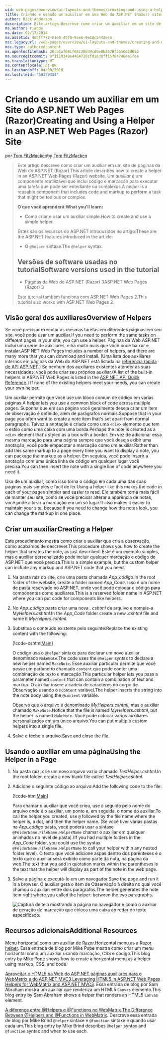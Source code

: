 ```yaml
---
uid: web-pages/overview/ui-layouts-and-themes/creating-and-using-a-helper-in-an-aspnet-web-pages-site
title: Criando e usando um auxiliar em uma Web do ASP.NET (Razor) sites de páginas | Microsoft Docs
author: Rick-Anderson
description: Este artigo descreve como criar um auxiliar em um site de páginas da Web do ASP.NET (Razor). Um auxiliar é um componente reutilizável que inclui código e marcação para perf...
ms.author: riande
ms.date: 02/17/2014
ms.assetid: 46bff772-01e0-40f0-9ae6-9e18c5442ee6
msc.legacyurl: /web-pages/overview/ui-layouts-and-themes/creating-and-using-a-helper-in-an-aspnet-web-pages-site
msc.type: authoredcontent
ms.openlocfilehash: 28cb3af081f68c20dd9cd9e0b2578f5656d2d652
ms.sourcegitcommit: 0f1119340e4464720cfd16d0ff15764746ea1fea
ms.translationtype: MT
ms.contentlocale: pt-BR
ms.lasthandoff: 04/09/2019
ms.locfileid: "59389434"
---
```

# <a name="creating-and-using-a-helper-in-an-aspnet-web-pages-razor-site"></a><span data-ttu-id="9c1d0-104">Criando e usando um auxiliar em um Site do ASP.NET Web Pages (Razor)</span><span class="sxs-lookup"><span data-stu-id="9c1d0-104">Creating and Using a Helper in an ASP.NET Web Pages (Razor) Site</span></span>

<span data-ttu-id="9c1d0-105">por [Tom FitzMacken](https://github.com/tfitzmac)</span><span class="sxs-lookup"><span data-stu-id="9c1d0-105">by [Tom FitzMacken](https://github.com/tfitzmac)</span></span>

> <span data-ttu-id="9c1d0-106">Este artigo descreve como criar um auxiliar em um site de páginas da Web do ASP.NET (Razor).</span><span class="sxs-lookup"><span data-stu-id="9c1d0-106">This article describes how to create a helper in an ASP.NET Web Pages (Razor) website.</span></span> <span data-ttu-id="9c1d0-107">Um *auxiliar* é um componente reutilizável que inclui código e marcação para executar uma tarefa que pode ser entediante ou complexos.</span><span class="sxs-lookup"><span data-stu-id="9c1d0-107">A *helper* is a reusable component that includes code and markup to perform a task that might be tedious or complex.</span></span>
> 
> **<span data-ttu-id="9c1d0-108">O que você aprenderá:</span><span class="sxs-lookup"><span data-stu-id="9c1d0-108">What you'll learn:</span></span>** 
> 
> - <span data-ttu-id="9c1d0-109">Como criar e usar um auxiliar simple.</span><span class="sxs-lookup"><span data-stu-id="9c1d0-109">How to create and use a simple helper.</span></span>
> 
> <span data-ttu-id="9c1d0-110">Estes são os recursos do ASP.NET introduzidos no artigo:</span><span class="sxs-lookup"><span data-stu-id="9c1d0-110">These are the ASP.NET features introduced in the article:</span></span>
> 
> - <span data-ttu-id="9c1d0-111">O `@helper` sintaxe.</span><span class="sxs-lookup"><span data-stu-id="9c1d0-111">The `@helper` syntax.</span></span>
>   
> 
> ## <a name="software-versions-used-in-the-tutorial"></a><span data-ttu-id="9c1d0-112">Versões de software usadas no tutorial</span><span class="sxs-lookup"><span data-stu-id="9c1d0-112">Software versions used in the tutorial</span></span>
> 
> 
> - <span data-ttu-id="9c1d0-113">Páginas da Web do ASP.NET (Razor) 3</span><span class="sxs-lookup"><span data-stu-id="9c1d0-113">ASP.NET Web Pages (Razor) 3</span></span>
>   
> 
> <span data-ttu-id="9c1d0-114">Este tutorial também funciona com ASP.NET Web Pages 2.</span><span class="sxs-lookup"><span data-stu-id="9c1d0-114">This tutorial also works with ASP.NET Web Pages 2.</span></span>


## <a name="overview-of-helpers"></a><span data-ttu-id="9c1d0-115">Visão geral dos auxiliares</span><span class="sxs-lookup"><span data-stu-id="9c1d0-115">Overview of Helpers</span></span>

<span data-ttu-id="9c1d0-116">Se você precisar executar as mesmas tarefas em diferentes páginas em seu site, você pode usar um auxiliar.</span><span class="sxs-lookup"><span data-stu-id="9c1d0-116">If you need to perform the same tasks on different pages in your site, you can use a helper.</span></span> <span data-ttu-id="9c1d0-117">Páginas da Web ASP.NET inclui uma série de auxiliares, e há muito mais que você pode baixar e instalar.</span><span class="sxs-lookup"><span data-stu-id="9c1d0-117">ASP.NET Web Pages includes a number of helpers, and there are many more that you can download and install.</span></span> <span data-ttu-id="9c1d0-118">(Uma lista dos auxiliares internos em páginas da Web do ASP.NET está listada na [referência rápida de API ASP.NET](https://go.microsoft.com/fwlink/?LinkId=202907).) Se nenhum dos auxiliares existentes atender às suas necessidades, você pode criar seu próprios auxiliar.</span><span class="sxs-lookup"><span data-stu-id="9c1d0-118">(A list of the built-in helpers in ASP.NET Web Pages is listed in the [ASP.NET API Quick Reference](https://go.microsoft.com/fwlink/?LinkId=202907).) If none of the existing helpers meet your needs, you can create your own helper.</span></span>

<span data-ttu-id="9c1d0-119">Um auxiliar permite que você use um bloco comum de código em várias páginas.</span><span class="sxs-lookup"><span data-stu-id="9c1d0-119">A helper lets you use a common block of code across multiple pages.</span></span> <span data-ttu-id="9c1d0-120">Suponha que em sua página você geralmente deseja criar um item de observação é definido, além de parágrafos normais.</span><span class="sxs-lookup"><span data-stu-id="9c1d0-120">Suppose that in your page you often want to create a note item that's set apart from normal paragraphs.</span></span> <span data-ttu-id="9c1d0-121">Talvez a anotação é criada como uma `<div>` elemento que tem o estilo como uma caixa com uma borda.</span><span class="sxs-lookup"><span data-stu-id="9c1d0-121">Perhaps the note is created as a `<div>` element that's styled as a box with a border.</span></span> <span data-ttu-id="9c1d0-122">Em vez de adicionar essa mesma marcação para uma página sempre que você deseja exibir uma anotação, você pode empacotar a marcação como um auxiliar.</span><span class="sxs-lookup"><span data-stu-id="9c1d0-122">Rather than add this same markup to a page every time you want to display a note, you can package the markup as a helper.</span></span> <span data-ttu-id="9c1d0-123">Em seguida, você pode inserir a anotação com uma única linha de código em qualquer lugar você precisa.</span><span class="sxs-lookup"><span data-stu-id="9c1d0-123">You can then insert the note with a single line of code anywhere you need it.</span></span>

<span data-ttu-id="9c1d0-124">Uso de um auxiliar, como isso torna o código em cada uma das suas páginas mais simples e fácil de ler.</span><span class="sxs-lookup"><span data-stu-id="9c1d0-124">Using a helper like this makes the code in each of your pages simpler and easier to read.</span></span> <span data-ttu-id="9c1d0-125">Ele também torna mais fácil de manter seu site, como se você precisar alterar a aparência de notas, você pode alterar a marcação em um só lugar.</span><span class="sxs-lookup"><span data-stu-id="9c1d0-125">It also makes it easier to maintain your site, because if you need to change how the notes look, you can change the markup in one place.</span></span>

## <a name="creating-a-helper"></a><span data-ttu-id="9c1d0-126">Criar um auxiliar</span><span class="sxs-lookup"><span data-stu-id="9c1d0-126">Creating a Helper</span></span>

<span data-ttu-id="9c1d0-127">Este procedimento mostra como criar o auxiliar que cria a observação, como acabamos de descrever.</span><span class="sxs-lookup"><span data-stu-id="9c1d0-127">This procedure shows you how to create the helper that creates the note, as just described.</span></span> <span data-ttu-id="9c1d0-128">Este é um exemplo simples, mas o auxiliar personalizado pode incluir qualquer marcação e código do ASP.NET que você precisa.</span><span class="sxs-lookup"><span data-stu-id="9c1d0-128">This is a simple example, but the custom helper can include any markup and ASP.NET code that you need.</span></span>

1. <span data-ttu-id="9c1d0-129">Na pasta raiz do site, crie uma pasta chamada *App\_código*.</span><span class="sxs-lookup"><span data-stu-id="9c1d0-129">In the root folder of the website, create a folder named *App\_Code*.</span></span> <span data-ttu-id="9c1d0-130">Isso é um nome de pasta reservado no ASP.NET, onde você pode colocar o código para componentes como auxiliares.</span><span class="sxs-lookup"><span data-stu-id="9c1d0-130">This is a reserved folder name in ASP.NET where you can put code for components like helpers.</span></span>
2. <span data-ttu-id="9c1d0-131">No *App\_código* pasta criar uma nova *. cshtml* de arquivo e nomeie-a *MyHelpers.cshtml*.</span><span class="sxs-lookup"><span data-stu-id="9c1d0-131">In the *App\_Code* folder create a new *.cshtml* file and name it *MyHelpers.cshtml*.</span></span>
3. <span data-ttu-id="9c1d0-132">Substitua o conteúdo existente pelo seguinte:</span><span class="sxs-lookup"><span data-stu-id="9c1d0-132">Replace the existing content with the following:</span></span>

    [!code-cshtml[Main](creating-and-using-a-helper-in-an-aspnet-web-pages-site/samples/sample1.cshtml)]

    <span data-ttu-id="9c1d0-133">O código usa o `@helper` sintaxe para declarar um novo auxiliar denominado `MakeNote`.</span><span class="sxs-lookup"><span data-stu-id="9c1d0-133">The code uses the `@helper` syntax to declare a new helper named `MakeNote`.</span></span> <span data-ttu-id="9c1d0-134">Esse auxiliar particular permite que você passe um parâmetro chamado `content` que pode conter uma combinação de texto e marcação.</span><span class="sxs-lookup"><span data-stu-id="9c1d0-134">This particular helper lets you pass a parameter named `content` that can contain a combination of text and markup.</span></span> <span data-ttu-id="9c1d0-135">O auxiliar insere a cadeia de caracteres no corpo de Observação usando o `@content` variável.</span><span class="sxs-lookup"><span data-stu-id="9c1d0-135">The helper inserts the string into the note body using the `@content` variable.</span></span>

    <span data-ttu-id="9c1d0-136">Observe que o arquivo é denominado *MyHelpers.cshtml*, mas o auxiliar chamado `MakeNote`.</span><span class="sxs-lookup"><span data-stu-id="9c1d0-136">Notice that the file is named *MyHelpers.cshtml*, but the helper is named `MakeNote`.</span></span> <span data-ttu-id="9c1d0-137">Você pode colocar vários auxiliares personalizados em um único arquivo.</span><span class="sxs-lookup"><span data-stu-id="9c1d0-137">You can put multiple custom helpers into a single file.</span></span>
4. <span data-ttu-id="9c1d0-138">Salve e feche o arquivo.</span><span class="sxs-lookup"><span data-stu-id="9c1d0-138">Save and close the file.</span></span>

## <a name="using-the-helper-in-a-page"></a><span data-ttu-id="9c1d0-139">Usando o auxiliar em uma página</span><span class="sxs-lookup"><span data-stu-id="9c1d0-139">Using the Helper in a Page</span></span>

1. <span data-ttu-id="9c1d0-140">Na pasta raiz, crie um novo arquivo vazio chamado *TestHelper.cshtml*.</span><span class="sxs-lookup"><span data-stu-id="9c1d0-140">In the root folder, create a new blank file called *TestHelper.cshtml*.</span></span>
2. <span data-ttu-id="9c1d0-141">Adicione o seguinte código ao arquivo:</span><span class="sxs-lookup"><span data-stu-id="9c1d0-141">Add the following code to the file:</span></span>

    [!code-html[Main](creating-and-using-a-helper-in-an-aspnet-web-pages-site/samples/sample2.html)]

    <span data-ttu-id="9c1d0-142">Para chamar o auxiliar que você criou, use `@` seguido pelo nome do arquivo onde é o auxiliar, um ponto e, em seguida, o nome do auxiliar.</span><span class="sxs-lookup"><span data-stu-id="9c1d0-142">To call the helper you created, use `@` followed by the file name where the helper is, a dot, and then the helper name.</span></span> <span data-ttu-id="9c1d0-143">(Se você tiver várias pastas na *App\_código* pasta, você poderá usar a sintaxe `@FolderName.FileName.HelperName` chamar o auxiliar em qualquer aninhados no nível de pasta).</span><span class="sxs-lookup"><span data-stu-id="9c1d0-143">(If you had multiple folders in the *App\_Code* folder, you could use the syntax `@FolderName.FileName.HelperName` to call your helper within any nested folder level).</span></span> <span data-ttu-id="9c1d0-144">O texto que você adicione aspas dentro dos parênteses é o texto que o auxiliar será exibido como parte da nota, na página da web.</span><span class="sxs-lookup"><span data-stu-id="9c1d0-144">The text that you add in quotation marks within the parentheses is the text that the helper will display as part of the note in the web page.</span></span>
3. <span data-ttu-id="9c1d0-145">Salve a página e executá-lo em um navegador.</span><span class="sxs-lookup"><span data-stu-id="9c1d0-145">Save the page and run it in a browser.</span></span> <span data-ttu-id="9c1d0-146">O auxiliar gera o item de Observação à direita no qual você chamou o auxiliar: entre dois parágrafos.</span><span class="sxs-lookup"><span data-stu-id="9c1d0-146">The helper generates the note item right where you called the helper: between the two paragraphs.</span></span>

    ![Captura de tela mostrando a página no navegador e como o auxiliar de geração de marcação que coloca uma caixa ao redor do texto especificado.](creating-and-using-a-helper-in-an-aspnet-web-pages-site/_static/image1.jpg)

## <a name="additional-resources"></a><span data-ttu-id="9c1d0-148">Recursos adicionais</span><span class="sxs-lookup"><span data-stu-id="9c1d0-148">Additional Resources</span></span>


<span data-ttu-id="9c1d0-149">[Menu horizontal como um auxiliar de Razor](http://mikepope.com/blog/DisplayBlog.aspx?permalink=2341).</span><span class="sxs-lookup"><span data-stu-id="9c1d0-149">[Horizontal menu as a Razor helper](http://mikepope.com/blog/DisplayBlog.aspx?permalink=2341).</span></span> <span data-ttu-id="9c1d0-150">Essa entrada de blog por Mike Pope mostra como criar um menu horizontal como um auxiliar usando marcação, CSS e código.</span><span class="sxs-lookup"><span data-stu-id="9c1d0-150">This blog entry by Mike Pope shows how to create a horizontal menu as a helper using markup, CSS, and code.</span></span>

<span data-ttu-id="9c1d0-151">[Aproveitar o HTML5 na Web do ASP.NET páginas auxiliares para o WebMatrix e do ASP.NET MVC3](http://geekswithblogs.net/wildturtle/archive/2010/11/08/html5-in-asp.net-web-pages-helpers-for-webmatrix-and_aspnet_mvc3.aspx).</span><span class="sxs-lookup"><span data-stu-id="9c1d0-151">[Leveraging HTML5 in ASP.NET Web Pages Helpers for WebMatrix and ASP.NET MVC3](http://geekswithblogs.net/wildturtle/archive/2010/11/08/html5-in-asp.net-web-pages-helpers-for-webmatrix-and_aspnet_mvc3.aspx).</span></span> <span data-ttu-id="9c1d0-152">Essa entrada de blog por Sam Abraham mostra um auxiliar que renderiza um HTML5 `Canvas` elemento.</span><span class="sxs-lookup"><span data-stu-id="9c1d0-152">This blog entry by Sam Abraham shows a helper that renders an HTML5 `Canvas` element.</span></span>

<span data-ttu-id="9c1d0-153">[A diferença entre @Helpers e @Functions no WebMatrix](http://www.mikesdotnetting.com/Article/173/The-Difference-Between-@Helpers-and-@Functions-In-WebMatrix).</span><span class="sxs-lookup"><span data-stu-id="9c1d0-153">[The Difference Between @Helpers and @Functions in WebMatrix](http://www.mikesdotnetting.com/Article/173/The-Difference-Between-@Helpers-and-@Functions-In-WebMatrix).</span></span> <span data-ttu-id="9c1d0-154">Descreve essa entrada de blog por Mike Brind `@helper` sintaxe e `@function` sintaxe e quando usar cada um.</span><span class="sxs-lookup"><span data-stu-id="9c1d0-154">This blog entry by Mike Brind describes `@helper` syntax and `@function` syntax and when to use each.</span></span>
